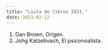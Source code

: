 ```yaml
---
title: "Lista de libros 2021."
date: 2021-02-12
---
```

1. Dan Brown, Origen.
2. Johg Katzebvach, El psiconoalista.

